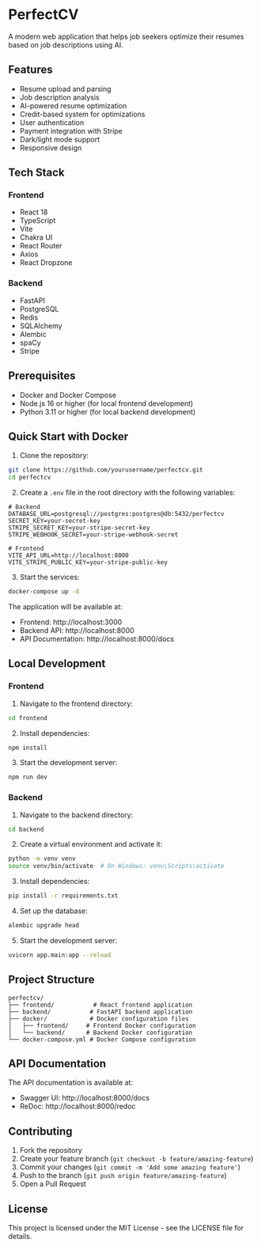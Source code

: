 # PerfectCV

A modern web application that helps job seekers optimize their resumes based on job descriptions using AI.

## Features

- Resume upload and parsing
- Job description analysis
- AI-powered resume optimization
- Credit-based system for optimizations
- User authentication
- Payment integration with Stripe
- Dark/light mode support
- Responsive design

## Tech Stack

### Frontend

- React 18
- TypeScript
- Vite
- Chakra UI
- React Router
- Axios
- React Dropzone

### Backend

- FastAPI
- PostgreSQL
- Redis
- SQLAlchemy
- Alembic
- spaCy
- Stripe

## Prerequisites

- Docker and Docker Compose
- Node.js 16 or higher (for local frontend development)
- Python 3.11 or higher (for local backend development)

## Quick Start with Docker

1. Clone the repository:

```bash
git clone https://github.com/yourusername/perfectcv.git
cd perfectcv
```

2. Create a `.env` file in the root directory with the following variables:

```env
# Backend
DATABASE_URL=postgresql://postgres:postgres@db:5432/perfectcv
SECRET_KEY=your-secret-key
STRIPE_SECRET_KEY=your-stripe-secret-key
STRIPE_WEBHOOK_SECRET=your-stripe-webhook-secret

# Frontend
VITE_API_URL=http://localhost:8000
VITE_STRIPE_PUBLIC_KEY=your-stripe-public-key
```

3. Start the services:

```bash
docker-compose up -d
```

The application will be available at:

- Frontend: http://localhost:3000
- Backend API: http://localhost:8000
- API Documentation: http://localhost:8000/docs

## Local Development

### Frontend

1. Navigate to the frontend directory:

```bash
cd frontend
```

2. Install dependencies:

```bash
npm install
```

3. Start the development server:

```bash
npm run dev
```

### Backend

1. Navigate to the backend directory:

```bash
cd backend
```

2. Create a virtual environment and activate it:

```bash
python -m venv venv
source venv/bin/activate  # On Windows: venv\Scripts\activate
```

3. Install dependencies:

```bash
pip install -r requirements.txt
```

4. Set up the database:

```bash
alembic upgrade head
```

5. Start the development server:

```bash
uvicorn app.main:app --reload
```

## Project Structure

```
perfectcv/
├── frontend/           # React frontend application
├── backend/           # FastAPI backend application
├── docker/            # Docker configuration files
│   ├── frontend/     # Frontend Docker configuration
│   └── backend/      # Backend Docker configuration
└── docker-compose.yml # Docker Compose configuration
```

## API Documentation

The API documentation is available at:

- Swagger UI: http://localhost:8000/docs
- ReDoc: http://localhost:8000/redoc

## Contributing

1. Fork the repository
2. Create your feature branch (`git checkout -b feature/amazing-feature`)
3. Commit your changes (`git commit -m 'Add some amazing feature'`)
4. Push to the branch (`git push origin feature/amazing-feature`)
5. Open a Pull Request

## License

This project is licensed under the MIT License - see the LICENSE file for details.
